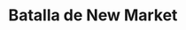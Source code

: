 ﻿---
title: "Batalla de New Market"
permalink: periodes_846.html
layout: periode
dataInici: 1864-05-15
sidebar: periodes
pares:
  - id: 321
    title: "Guerra de Secesión Americana"
    dataInici: "(1861-04-12)"
    dataFi: "(1865-04-09)"

fills:
jocsPrincipals:
jocsEscenaris:
jocsEpoca:
  - title: "Battle Cry"
    bggId: 551
    escenari: "New Market--15th May, 1864"
    dataInici: 
    dataFi: 

jocsEpocaEscenaris:
---
